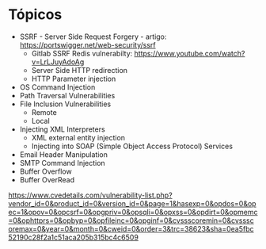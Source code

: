 # Tópicos
* SSRF - Server Side Request Forgery - artigo: https://portswigger.net/web-security/ssrf
	- Gitlab SSRF Redis vulnerabilty: https://www.youtube.com/watch?v=LrLJuyAdoAg
	- Server Side HTTP redirection
	- HTTP Parameter injection
* OS Command Injection
* Path Traversal Vulnerabilities
* File Inclusion Vulnerabilities
	- Remote
	- Local
* Injecting XML Interpreters
	- XML external entity injection
	- Injecting into SOAP (Simple Object Access Protocol) Services
* Email Header Manipulation
* SMTP Command Injection
* Buffer Overflow
* Buffer OverRead

https://www.cvedetails.com/vulnerability-list.php?vendor_id=0&product_id=0&version_id=0&page=1&hasexp=0&opdos=0&opec=1&opov=0&opcsrf=0&opgpriv=0&opsqli=0&opxss=0&opdirt=0&opmemc=0&ophttprs=0&opbyp=0&opfileinc=0&opginf=0&cvssscoremin=0&cvssscoremax=0&year=0&month=0&cweid=0&order=3&trc=38623&sha=0ea5fbc52190c28f2a1c51aca205b315bc4c6509
